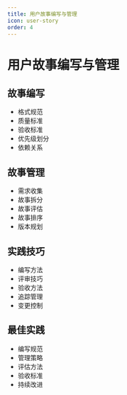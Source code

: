 ```yaml
---
title: 用户故事编写与管理
icon: user-story
order: 4
---
```


# 用户故事编写与管理

## 故事编写
- 格式规范
- 质量标准
- 验收标准
- 优先级划分
- 依赖关系

## 故事管理
- 需求收集
- 故事拆分
- 故事评估
- 故事排序
- 版本规划

## 实践技巧
- 编写方法
- 评审技巧
- 验收方法
- 追踪管理
- 变更控制

## 最佳实践
- 编写规范
- 管理策略
- 评估方法
- 验收标准
- 持续改进
